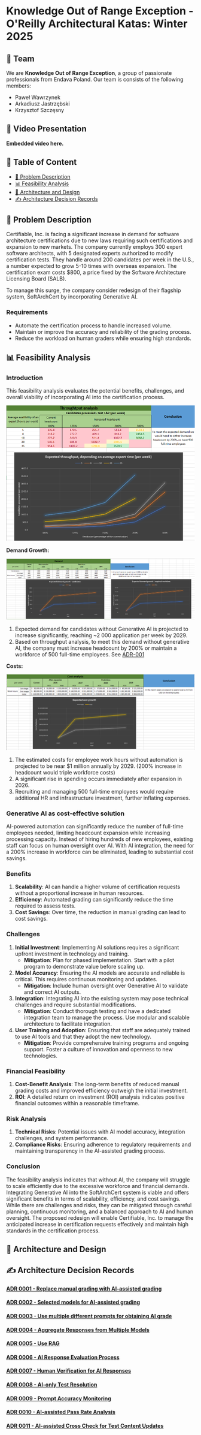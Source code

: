 # Knowledge Out of Range Exception - O'Reilly Architectural Katas: Winter 2025

## 👥 Team

We are **Knowledge Out of Range Exception**, a group of passionate professionals from Endava Poland. Our team is consists of the following members:

- Paweł Wawrzynek
- Arkadiusz Jastrzębski
- Krzysztof Szczęsny

## 🎥 Video Presentation

**Embedded video here.**

## 📑 Table of Content

- [🤔 Problem Description](#-problem-description)
- [📊 Feasibility Analysis](#-feasibility-analysis)
- [📐 Architecture and Design](#-architecture-and-design)
- [✍️ Architecture Decision Records](#️-architecture-decision-records)

## 🤔 Problem Description

Certifiable, Inc. is facing a significant increase in demand for software architecture certifications due to new laws requiring such certifications and expansion to new markets. The company currently employs 300 expert software architects, with 5 designated experts authorized to modify certification tests. They handle around 200 candidates per week in the U.S., a number expected to grow 5-10 times with overseas expansion. The certification exam costs $800, a price fixed by the Software Architecture Licensing Board (SALB).

To manage this surge, the company consider redesign of their flagship system, SoftArchCert by incorporating Generative AI.

### Requirements

- Automate the certification process to handle increased volume.
- Maintain or improve the accuracy and reliability of the grading process.
- Reduce the workload on human graders while ensuring high standards.

## 📊 Feasibility Analysis

### Introduction

This feasibility analysis evaluates the potential benefits, challenges, and overall viability of incorporating AI into the certification process.

![Throughput](ADR/ADR0001-throughput.png "Throughput Analysis")

**Demand Growth:**

![Demand growth study](Demand-growth-study.png "Demand growth study")

1. Expected demand for candidates without Generative AI is projected to increase significantly, reaching ~2 000 application per week by 2029.
2. Based on throughput analysis, to meet this demand without generative AI, the company must increase headcount by 200% or maintain a workforce of 500 full-time employees. 
See [ADR-001](./ADR/ADR%200001%20-%20Replace%20manual%20grading%20with%20AI%20assisted%20grading.md)

**Costs:**

![Cost study](Cost-study.png "Cost study")

1. The estimated costs for employee work hours without automation is projected to be near $1 million annually by 2029. (200% increase in headcount would triple workforce costs)
2. A significant rise in spending occurs immediately after expansion in 2026.
3. Recruiting and managing 500 full-time employees would require additional HR and infrastructure investment, further inflating expenses.

### Generative AI as cost-effective solution

AI-powered automation can significantly reduce the number of full-time employees needed, limiting headcount expansion while increasing processing capacity. Instead of hiring hundreds of new employees, existing staff can focus on human oversight over AI. With AI integration, the need for a 200% increase in workforce can be eliminated, leading to substantial cost savings.

### Benefits

1. **Scalability**: AI can handle a higher volume of certification requests without a proportional increase in human resources.
2. **Efficiency**: Automated grading can significantly reduce the time required to assess tests.
3. **Cost Savings**: Over time, the reduction in manual grading can lead to cost savings.

### Challenges

1. **Initial Investment**: Implementing AI solutions requires a significant upfront investment in technology and training.
   - **Mitigation**: Plan for phased implementation. Start with a pilot program to demonstrate value before scaling up.
2. **Model Accuracy**: Ensuring the AI models are accurate and reliable is critical. This requires continuous monitoring and updates.
   - **Mitigation**: Include human oversight over Generative AI to validate and correct AI outputs.
3. **Integration**: Integrating AI into the existing system may pose technical challenges and require substantial modifications.
   - **Mitigation**: Conduct thorough testing and have a dedicated integration team to manage the process. Use modular and scalable architecture to facilitate integration.
4. **User Training and Adoption**: Ensuring that staff are adequately trained to use AI tools and that they adopt the new technology.
   - **Mitigation**: Provide comprehensive training programs and ongoing support. Foster a culture of innovation and openness to new technologies.

### Financial Feasibility

1. **Cost-Benefit Analysis**: The long-term benefits of reduced manual grading costs and improved efficiency outweigh the initial investment.
2. **ROI**: A detailed return on investment (ROI) analysis indicates positive financial outcomes within a reasonable timeframe.

### Risk Analysis

1. **Technical Risks**: Potential issues with AI model accuracy, integration challenges, and system performance.
2. **Compliance Risks**: Ensuring adherence to regulatory requirements and maintaining transparency in the AI-assisted grading process.

### Conclusion

The feasibility analysis indicates that without AI, the company will struggle to scale efficiently due to the excessive workforce and financial demands. Integrating Generative AI into the SoftArchCert system is viable and offers significant benefits in terms of scalability, efficiency, and cost savings. While there are challenges and risks, they can be mitigated through careful planning, continuous monitoring, and a balanced approach to AI and human oversight. The proposed redesign will enable Certifiable, Inc. to manage the anticipated increase in certification requests effectively and maintain high standards in the certification process.

## 📐 Architecture and Design

## ✍️ Architecture Decision Records

#### [ADR 0001 - Replace manual grading with AI-assisted grading](./adr/0001-replace-manual-grading-with-ai-assisted-grading.md)

#### [ADR 0002 - Selected models for AI-assisted grading](./adr/0002-selected-models-for-ai-assisted-grading.md)

#### [ADR 0003 - Use multiple different prompts for obtaining AI grade](./adr/0003-use-multiple-different-prompts-for-obtaining-ai-grade.md)

#### [ADR 0004 - Aggregate Responses from Multiple Models](./adr/0004-aggregate-responses-from-multiple-models.md)

#### [ADR 0005 - Use RAG](./adr/0005-use-rag.md)

#### [ADR 0006 - AI Response Evaluation Process](./adr/0006-ai-response-evaluation-process.md)

#### [ADR 0007 - Human Verification for AI Responses](./adr/0007-human-verification-for-ai-responses.md)

#### [ADR 0008 - AI-only Test Resolution](./adr/0008-ai-only-test-resolution.md)

#### [ADR 0009 - Prompt Accuracy Monitoring](./adr/0009-prompt-accuracy-monitoring.md)

#### [ADR 0010 - AI-assisted Pass Rate Analysis](./adr/0010-ai-assisted-pass-rate-analysis.md)

#### [ADR 0011 - AI-assisted Cross Check for Test Content Updates](./adr/0011-ai-assisted-cross-check-for-test-content-updates.md)
